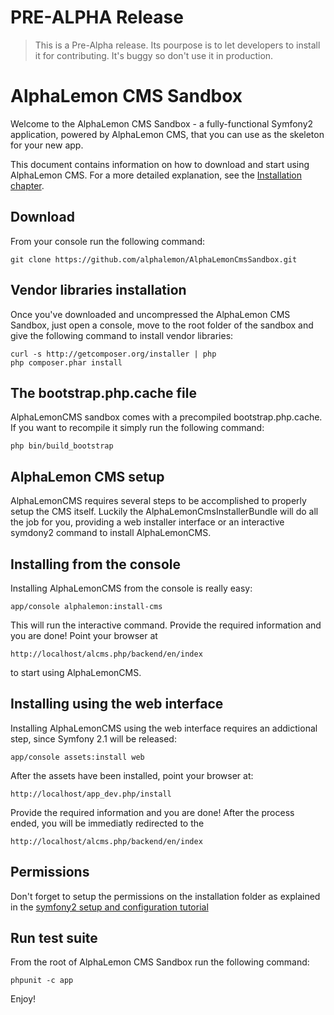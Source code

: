 PRE-ALPHA Release
==================================

> This is a Pre-Alpha release. Its pourpose is to let developers to install
it for contributing. It's buggy so don't use it in production.

AlphaLemon CMS Sandbox
======================

Welcome to the AlphaLemon CMS Sandbox - a fully-functional Symfony2
application, powered by AlphaLemon CMS, that you can use as the skeleton
for your new app.

This document contains information on how to download and start using AlphaLemon CMS.
For a more detailed explanation, see the
[Installation chapter](http://alphalemon.com/how-to-install-alphalemon-cms).

Download
--------

From your console run the following command:

    git clone https://github.com/alphalemon/AlphaLemonCmsSandbox.git


Vendor libraries installation
-----------------------------

Once you've downloaded and uncompressed the AlphaLemon CMS Sandbox, just open a console,
move to the root folder of the sandbox and give the following command to install vendor
libraries:

    curl -s http://getcomposer.org/installer | php
    php composer.phar install


The bootstrap.php.cache file
----------------------------
AlphaLemonCMS sandbox comes with a precompiled bootstrap.php.cache. If you want to recompile it simply run the
following command:

    php bin/build_bootstrap


AlphaLemon CMS setup
--------------------

AlphaLemonCMS requires several steps to be accomplished to properly setup the CMS itself. Luckily
the AlphaLemonCmsInstallerBundle will do all the job for you, providing a web installer interface
or an interactive symdony2 command to install AlphaLemonCMS.

Installing from the console
---------------------------
Installing AlphaLemonCMS from the console is really easy:

    app/console alphalemon:install-cms

This will run the interactive command. Provide the required information and you are done! Point
your browser at

    http://localhost/alcms.php/backend/en/index

to start using AlphaLemonCMS.

Installing using the web interface
----------------------------------
Installing AlphaLemonCMS using the web interface requires an addictional step, since Symfony 2.1
will be released:

    app/console assets:install web

After the assets have been installed, point your browser at:

    http://localhost/app_dev.php/install

Provide the required information and you are done! After the process ended, you will be immediatly
redirected to the

    http://localhost/alcms.php/backend/en/index

Permissions
-----------
Don't forget to setup the permissions on the installation folder as explained in the [symfony2 setup and configuration
tutorial](http://symfony.com/doc/current/book/installation.html#configuration-and-setup)

Run test suite
--------------
From the root of AlphaLemon CMS Sandbox run the following command:

    phpunit -c app

Enjoy!
